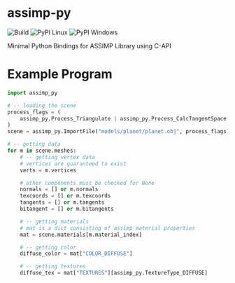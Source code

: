 # assimp-py
![Build](https://github.com/ranjian0/assimp-py/workflows/Build/badge.svg)
![PyPI Linux](https://github.com/ranjian0/assimp_py/workflows/PyPI%20ManyLinux/badge.svg)
![PyPI Windows](https://github.com/ranjian0/assimp_py/workflows/PyPI%20WinMac/badge.svg)

Minimal Python Bindings for ASSIMP Library using C-API


# Example Program

```python
import assimp_py

# -- loading the scene
process_flags = (
    assimp_py.Process_Triangulate | assimp_py.Process_CalcTangentSpace
)
scene = assimp_py.ImportFile("models/planet/planet.obj", process_flags)

# -- getting data
for m in scene.meshes:
    # -- getting vertex data
    # vertices are guaranteed to exist
    verts = m.vertices

    # other components must be checked for None
    normals = [] or m.normals
    texcoords = [] or m.texcoords
    tangents = [] or m.tangents
    bitangent = [] or m.bitangents

    # -- getting materials
    # mat is a dict consisting of assimp material properties
    mat = scene.materials[m.material_index]

    # -- getting color
    diffuse_color = mat["COLOR_DIFFUSE"]

    # -- getting textures
    diffuse_tex = mat["TEXTURES"][assimp_py.TextureType_DIFFUSE]
```
